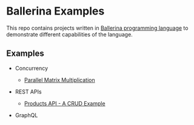 # Ballerina Examples

This repo contains projects written in [Ballerina programming language](https://ballerina.io) to demonstrate different capabilities of the language.

## Examples

* Concurrency
  - [Parallel Matrix Multiplication](parallel_matrix_multiplication)

* REST APIs
  - [Products API - A CRUD Example](http_crud_service)

* GraphQL
